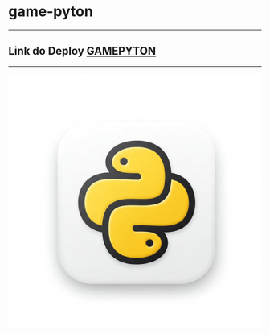 # game-pyton
---
## Link do Deploy [GAMEPYTON](https://jowcodesoftware.github.io/game-pyton/)
---
<img src="./favicons/icon.png">
